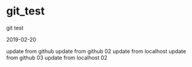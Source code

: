 # git_test
git test 

2019-02-20

update from github
update from github 02
update from localhost
update from github 03
update from localhost 02


